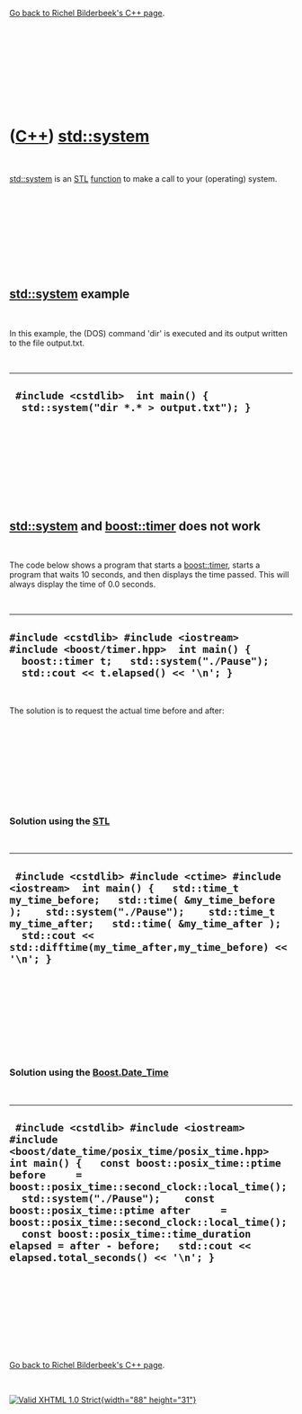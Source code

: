 

[Go back to Richel Bilderbeek's C++ page](Cpp.htm).

 

 

 

 

 

([C++](Cpp.htm)) [std::system](CppSystem.htm)
=============================================

 

[std::system](CppSystem.htm) is an [STL](CppStl.htm)
[function](CppFunction.htm) to make a call to your (operating) system.

 

 

 

 

 

[std::system](CppSystem.htm) example
------------------------------------

 

In this example, the (DOS) command 'dir' is executed and its output
written to the file output.txt.

 

  ------------------------------------------------------------------------------
  ` #include <cstdlib>  int main() {   std::system("dir *.* > output.txt"); }`
  ------------------------------------------------------------------------------

 

 

 

 

 

[std::system](CppSystem.htm) and [boost::timer](CppTimer.htm) does not work
---------------------------------------------------------------------------

 

The code below shows a program that starts a
[boost::timer](CppTimer.htm), starts a program that waits 10 seconds,
and then displays the time passed. This will always display the time of
0.0 seconds.

 

  -----------------------------------------------------------------------------------------------------------------------------------------------------------------------
  ` #include <cstdlib> #include <iostream> #include <boost/timer.hpp>  int main() {   boost::timer t;   std::system("./Pause");   std::cout << t.elapsed() << '\n'; } `
  -----------------------------------------------------------------------------------------------------------------------------------------------------------------------

 

The solution is to request the actual time before and after:

 

 

 

 

 

### Solution using the [STL](CppStl.htm)

 

  -------------------------------------------------------------------------------------------------------------------------------------------------------------------------------------------------------------------------------------------------------------------------------------------------------
  ` #include <cstdlib> #include <ctime> #include <iostream>  int main() {   std::time_t my_time_before;   std::time( &my_time_before );    std::system("./Pause");    std::time_t my_time_after;   std::time( &my_time_after );    std::cout << std::difftime(my_time_after,my_time_before) << '\n'; }`
  -------------------------------------------------------------------------------------------------------------------------------------------------------------------------------------------------------------------------------------------------------------------------------------------------------

 

 

 

 

 

### Solution using the [Boost.Date\_Time](CppDate_Time.htm)

 

  ---------------------------------------------------------------------------------------------------------------------------------------------------------------------------------------------------------------------------------------------------------------------------------------------------------------------------------------------------------------------------------------------------------------------------------------------------------
  ` #include <cstdlib> #include <iostream> #include <boost/date_time/posix_time/posix_time.hpp>  int main() {   const boost::posix_time::ptime before     = boost::posix_time::second_clock::local_time();    std::system("./Pause");    const boost::posix_time::ptime after     = boost::posix_time::second_clock::local_time();    const boost::posix_time::time_duration elapsed = after - before;   std::cout << elapsed.total_seconds() << '\n'; }`
  ---------------------------------------------------------------------------------------------------------------------------------------------------------------------------------------------------------------------------------------------------------------------------------------------------------------------------------------------------------------------------------------------------------------------------------------------------------

 

 

 

 

 

[Go back to Richel Bilderbeek's C++ page](Cpp.htm).



 

[![Valid XHTML 1.0 Strict](valid-xhtml10.png){width="88"
height="31"}](http://validator.w3.org/check?uri=referer)
